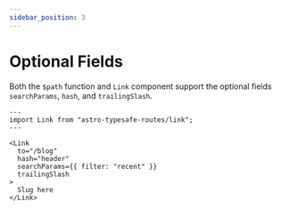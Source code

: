 ```yaml
---
sidebar_position: 3
---
```

# Optional Fields
Both the `$path` function and `Link` component support the optional fields `searchParams`, `hash`, and `trailingSlash`.
```tsx
---
import Link from "astro-typesafe-routes/link";
---

<Link
  to="/blog"
  hash="header"
  searchParams={{ filter: "recent" }}
  trailingSlash
>
  Slug here
</Link>
```